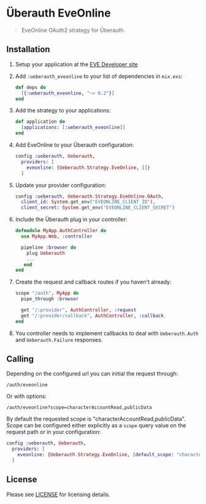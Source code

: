 # Überauth EveOnline

> EveOnline OAuth2 strategy for Überauth.

## Installation

1. Setup your application at the [EVE Developer site](https://developers.eveonline.com)

1. Add `:ueberauth_eveonline` to your list of dependencies in `mix.exs`:

    ```elixir
    def deps do
      [{:ueberauth_eveonline, "~> 0.2"}]
    end
    ```

1. Add the strategy to your applications:

    ```elixir
    def application do
      [applications: [:ueberauth_eveonline]]
    end
    ```

1. Add EveOnline to your Überauth configuration:

    ```elixir
    config :ueberauth, Ueberauth,
      providers: [
        eveonline: {Ueberauth.Strategy.EveOnline, []}
      ]
    ```

1.  Update your provider configuration:

    ```elixir
    config :ueberauth, Ueberauth.Strategy.EveOnline.OAuth,
      client_id: System.get_env("EVEONLINE_CLIENT_ID"),
      client_secret: System.get_env("EVEONLINE_CLIENT_SECRET")
    ```

1.  Include the Überauth plug in your controller:

    ```elixir
    defmodule MyApp.AuthController do
      use MyApp.Web, :controller

      pipeline :browser do
        plug Ueberauth
        ...
       end
    end
    ```

1.  Create the request and callback routes if you haven't already:

    ```elixir
    scope "/auth", MyApp do
      pipe_through :browser

      get "/:provider", AuthController, :request
      get "/:provider/callback", AuthController, :callback
    end
    ```

1. You controller needs to implement callbacks to deal with `Ueberauth.Auth` and `Ueberauth.Failure` responses.

## Calling

Depending on the configured url you can initial the request through:

    /auth/eveonline

Or with options:

    /auth/eveonline?scope=characterAccountRead,publicData

By default the requested scope is "characterAccountRead,publicData". Scope can be configured either explicitly as a `scope` query value on the request path or in your configuration:

```elixir
config :ueberauth, Ueberauth,
  providers: [
    eveonline: {Ueberauth.Strategy.EveOnline, [default_scope: "characterAccountRead,publicData,characterFittingsRead"]}
  ]
```

## License

Please see [LICENSE](https://github.com/bruce/ueberauth_eveonline/blob/master/LICENSE) for licensing details.
